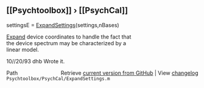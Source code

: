## [[Psychtoolbox]] &#8250; [[PsychCal]]

settingsE = [ExpandSettings](ExpandSettings)(settings,nBases)  
  
[Expand](Expand) device coordinates to handle the fact that  
the device spectrum may be characterized by a   
linear model.  
  
10//20/93    dhb   Wrote it.  




<div class="code_header" style="text-align:right;">
  <span style="float:left;">Path&nbsp;&nbsp;</span> <span class="counter">Retrieve <a href=
  "https://raw.github.com/Psychtoolbox-3/Psychtoolbox-3/beta/Psychtoolbox/PsychCal/ExpandSettings.m">current version from GitHub</a> | View <a href=
  "https://github.com/Psychtoolbox-3/Psychtoolbox-3/commits/beta/Psychtoolbox/PsychCal/ExpandSettings.m">changelog</a></span>
</div>
<div class="code">
  <code>Psychtoolbox/PsychCal/ExpandSettings.m</code>
</div>

